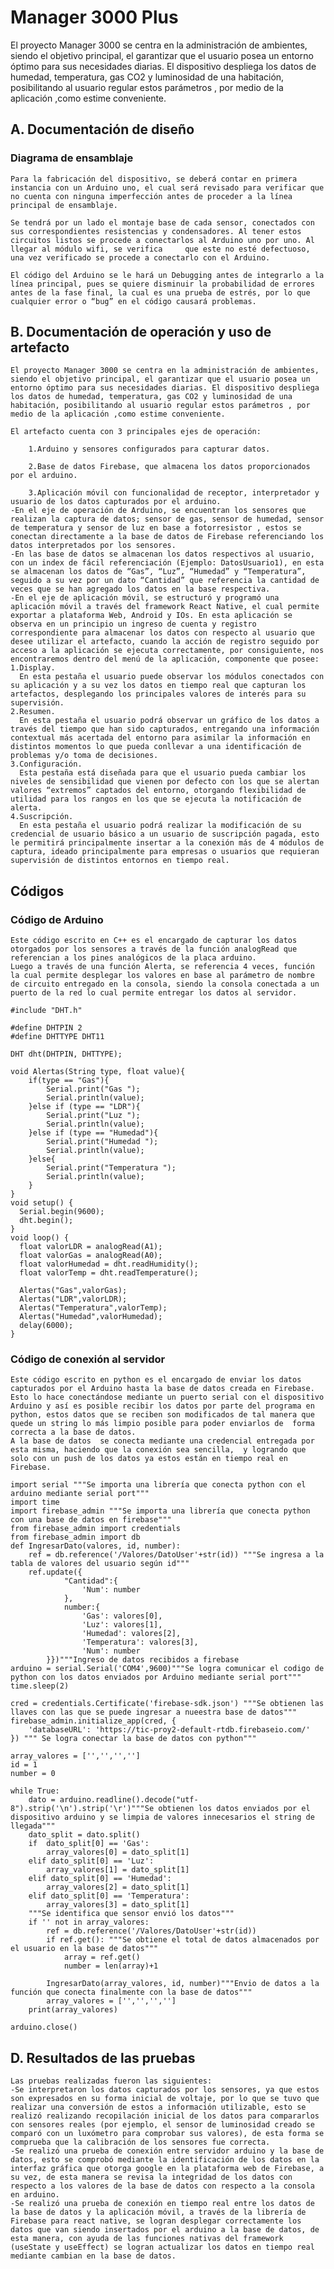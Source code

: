 # Manager 3000 Plus
El proyecto Manager 3000 se centra en la administración de ambientes, siendo el objetivo principal, el garantizar que el usuario posea un entorno óptimo para sus necesidades diarias. El dispositivo despliega los datos de humedad, temperatura, gas CO2 y luminosidad de una habitación, posibilitando al usuario regular estos parámetros , por medio de la aplicación ,como estime conveniente.
## A. Documentación de diseño
### Diagrama de ensamblaje
    Para la fabricación del dispositivo, se deberá contar en primera instancia con un Arduino uno, el cual será revisado para verificar que no cuenta con ninguna imperfección antes de proceder a la línea principal de ensamblaje.

    Se tendrá por un lado el montaje base de cada sensor, conectados con sus correspondientes resistencias y condensadores. Al tener estos circuitos listos se procede a conectarlos al Arduino uno por uno. Al llegar al módulo wifi, se verifica     que este no esté defectuoso, una vez verificado se procede a conectarlo con el Arduino. 

    El código del Arduino se le hará un Debugging antes de integrarlo a la línea principal, pues se quiere disminuir la probabilidad de errores antes de la fase final, la cual es una prueba de estrés, por lo que cualquier error o “bug” en el código causará problemas.

## B. Documentación de operación y uso de artefacto
    El proyecto Manager 3000 se centra en la administración de ambientes, siendo el objetivo principal, el garantizar que el usuario posea un entorno óptimo para sus necesidades diarias. El dispositivo despliega los datos de humedad, temperatura, gas CO2 y luminosidad de una habitación, posibilitando al usuario regular estos parámetros , por medio de la aplicación ,como estime conveniente.

    El artefacto cuenta con 3 principales ejes de operación:
    
        1.Arduino y sensores configurados para capturar datos.
    
        2.Base de datos Firebase, que almacena los datos proporcionados por el arduino.
    
        3.Aplicación móvil con funcionalidad de receptor, interpretador y usuario de los datos capturados por el arduino.    
    -En el eje de operación de Arduino, se encuentran los sensores que realizan la captura de datos; sensor de gas, sensor de humedad, sensor de temperatura y sensor de luz en base a fotorresistor , estos se conectan directamente a la base de datos de Firebase referenciando los datos interpretados por los sensores.
    -En las base de datos se almacenan los datos respectivos al usuario, con un index de fácil referenciación (Ejemplo: DatosUsuario1), en esta se almacenan los datos de “Gas”, “Luz”, “Humedad” y “Temperatura”, seguido a su vez por un dato “Cantidad” que referencia la cantidad de veces que se han agregado los datos en la base respectiva.
    -En el eje de aplicación móvil, se estructuró y programó una aplicación móvil a través del framework React Native, el cual permite exportar a plataforma Web, Android y IOs. En esta aplicación se observa en un principio un ingreso de cuenta y registro correspondiente para almacenar los datos con respecto al usuario que desee utilizar el artefacto, cuando la acción de registro seguido por acceso a la aplicación se ejecuta correctamente, por consiguiente, nos encontraremos dentro del menú de la aplicación, componente que posee:
    1.Display.
      En esta pestaña el usuario puede observar los módulos conectados con su aplicación y a su vez los datos en tiempo real que capturan los artefactos, desplegando los principales valores de interés para su supervisión.
    2.Resumen.
      En esta pestaña el usuario podrá observar un gráfico de los datos a través del tiempo que han sido capturados, entregando una información contextual más acertada del entorno para asimilar la información en distintos momentos lo que pueda conllevar a una identificación de problemas y/o toma de decisiones.
    3.Configuración.
      Esta pestaña está diseñada para que el usuario pueda cambiar los niveles de sensibilidad que vienen por defecto con los que se alertan valores “extremos” captados del entorno, otorgando flexibilidad de utilidad para los rangos en los que se ejecuta la notificación de alerta.
    4.Suscripción.
      En esta pestaña el usuario podrá realizar la modificación de su credencial de usuario básico a un usuario de suscripción pagada, esto le permitirá principalmente insertar a la conexión más de 4 módulos de captura, ideado principalmente para empresas o usuarios que requieran supervisión de distintos entornos en tiempo real.
      
## Códigos
### Código de Arduino
    Este código escrito en C++ es el encargado de capturar los datos otorgados por los sensores a través de la función analogRead que referencian a los pines analógicos de la placa arduino.
    Luego a través de una función Alerta, se referencia 4 veces, función la cual permite desplegar los valores en base al parámetro de nombre de circuito entregado en la consola, siendo la consola conectada a un puerto de la red lo cual permite entregar los datos al servidor.

```
#include "DHT.h"

#define DHTPIN 2
#define DHTTYPE DHT11

DHT dht(DHTPIN, DHTTYPE);

void Alertas(String type, float value){
    if(type == "Gas"){
        Serial.print("Gas ");
        Serial.println(value);
    }else if (type == "LDR"){
        Serial.print("Luz ");
        Serial.println(value);
    }else if (type == "Humedad"){
        Serial.print("Humedad ");
        Serial.println(value);
    }else{
        Serial.print("Temperatura ");
        Serial.println(value);
    }
}
void setup() {
  Serial.begin(9600);
  dht.begin();
}
void loop() {
  float valorLDR = analogRead(A1);
  float valorGas = analogRead(A0);
  float valorHumedad = dht.readHumidity();
  float valorTemp = dht.readTemperature();
    
  Alertas("Gas",valorGas);
  Alertas("LDR",valorLDR);
  Alertas("Temperatura",valorTemp);
  Alertas("Humedad",valorHumedad);
  delay(6000);
}
```

### Código de conexión al servidor
    Este código escrito en python es el encargado de enviar los datos capturados por el Arduino hasta la base de datos creada en Firebase.
    Esto lo hace conectándose mediante un puerto serial con el dispositivo Arduino y así es posible recibir los datos por parte del programa en python, estos datos que se reciben son modificados de tal manera que quede un string lo más limpio posible para poder enviarlos de  forma correcta a la base de datos.
    A la base de datos  se conecta mediante una credencial entregada por esta misma, haciendo que la conexión sea sencilla,  y logrando que solo con un push de los datos ya estos están en tiempo real en Firebase.


```
import serial """Se importa una librería que conecta python con el arduino mediante serial port"""
import time
import firebase_admin """Se importa una librería que conecta python con una base de datos en firebase"""
from firebase_admin import credentials
from firebase_admin import db
def IngresarDato(valores, id, number):
    ref = db.reference('/Valores/DatoUser'+str(id)) """Se ingresa a la tabla de valores del usuario según id"""
    ref.update({
            "Cantidad":{
                'Num': number
            },
            number:{
                'Gas': valores[0],
                'Luz': valores[1],
                'Humedad': valores[2],
                'Temperatura': valores[3],
                'Num': number
        }})"""Ingreso de datos recibidos a firebase
arduino = serial.Serial('COM4',9600)"""Se logra comunicar el codigo de python con los datos enviados por Arduino mediante serial port"""
time.sleep(2)

cred = credentials.Certificate('firebase-sdk.json') """Se obtienen las llaves con las que se puede ingresar a nueestra base de datos"""
firebase_admin.initialize_app(cred, {
    'databaseURL': 'https://tic-proy2-default-rtdb.firebaseio.com/'
}) """ Se logra conectar la base de datos con python"""

array_valores = ['','','','']
id = 1
number = 0

while True:    
    dato = arduino.readline().decode("utf-8").strip('\n').strip('\r')"""Se obtienen los datos enviados por el dispositivo arduino y se limpia de valores innecesarios el string de llegada"""
    dato_split = dato.split()
    if  dato_split[0] == 'Gas':
        array_valores[0] = dato_split[1]
    elif dato_split[0] == 'Luz':
        array_valores[1] = dato_split[1]
    elif dato_split[0] == 'Humedad':
        array_valores[2] = dato_split[1]
    elif dato_split[0] == 'Temperatura':
        array_valores[3] = dato_split[1]
    """Se identifica que sensor envió los datos"""
    if '' not in array_valores:
        ref = db.reference('/Valores/DatoUser'+str(id))
        if ref.get(): """Se obtiene el total de datos almacenados por el usuario en la base de datos"""
            array = ref.get()
            number = len(array)+1
            
        IngresarDato(array_valores, id, number)"""Envio de datos a la función que conecta finalmente con la base de datos"""
        array_valores = ['','','','']
    print(array_valores)

arduino.close()
```
## D. Resultados de las pruebas
    Las pruebas realizadas fueron las siguientes:
    -Se interpretaron los datos capturados por los sensores, ya que estos son expresados en su forma inicial de voltaje, por lo que se tuvo que realizar una conversión de estos a información utilizable, esto se realizó realizando recopilación inicial de los datos para compararlos con sensores reales (por ejemplo, el sensor de luminosidad creado se comparó con un luxómetro para comprobar sus valores), de esta forma se comprueba que la calibración de los sensores fue correcta.
    -Se realizó una prueba de conexión entre servidor arduino y la base de datos, esto se comprobó mediante la identificación de los datos en la interfaz gráfica que otorga google en la plataforma web de Firebase, a su vez, de esta manera se revisa la integridad de los datos con respecto a los valores de la base de datos con respecto a la consola en arduino.
    -Se realizó una prueba de conexión en tiempo real entre los datos de la base de datos y la aplicación móvil, a través de la librería de Firebase para react native, se logran desplegar correctamente los datos que van siendo insertados por el arduino a la base de datos, de esta manera, con ayuda de las funciones nativas del framework (useState y useEffect) se logran actualizar los datos en tiempo real mediante cambian en la base de datos.
